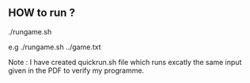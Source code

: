HOW to run ?
-----------

./rungame.sh <full path of a game file>

e.g ./rungame.sh ../game.txt

Note : I have created quickrun.sh file which runs excatly the same input given in the PDF to verify my programme.

